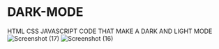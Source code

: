 # DARK-MODE
HTML CSS JAVASCRIPT CODE THAT MAKE A DARK AND LIGHT MODE
![Screenshot (17)](https://user-images.githubusercontent.com/61707068/155046857-01ebff76-25b3-4553-b41d-8ae4d55047c9.png)
![Screenshot (16)](https://user-images.githubusercontent.com/61707068/155046859-4da340a8-47cb-475d-a500-740c4f6e39b5.png)

